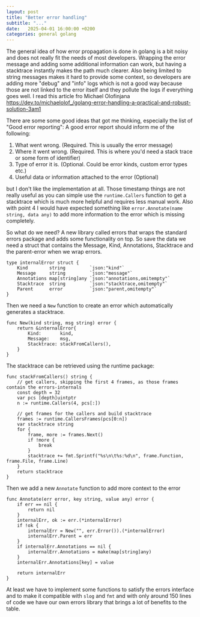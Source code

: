 ```yaml
---
layout: post
title: "Better error handling"
subtitle: "..."
date:   2025-04-01 16:00:00 +0200
categories: general golang
---
```


The general idea of how error propagation is done in golang is a bit noisy and does not really fit the needs of most developers.
Wrapping the error message and adding some additional information can work, but having a stacktrace instantly makes the path much clearer.
Also being limited to string messages makes it hard to provide some context, so developers are adding more "debug" and "info" logs which is not a good way because those are not linked to the error itself and they pollute the logs if everything goes well.
I read this article fro Michael Olofinjana https://dev.to/michaelolof_/golang-error-handling-a-practical-and-robust-solution-3am1 

There are some some good ideas that got me thinking, especially the list of "Good error reporting":
A good error report should inform me of the following:
1. What went wrong. (Required. This is usually the error message)
2. Where it went wrong. (Required. This is where you'd need a stack trace or some form of identifier)
3. Type of error it is. (Optional. Could be error kinds, custom error types etc.)
4. Useful data or information attached to the error (Optional)

but I don't like the implementation at all. Those timestamp things are not really useful as you can simple use the `runtime.Callers` function to get a stacktrace which is much more helpful and requires less manual work.
Also with point 4 I would have expected something like `error.Annotate(name string, data any)` to add more information to the error which is missing completely.

So what do we need?
A new library called errors that wraps the standard errors package and adds some functionality on top.
So save the data we need a struct that contains the Message, Kind, Annotations, Stacktrace and the parent-error when we wrap errors.
```golang
type internalError struct {
	Kind        string         `json:"kind"`
	Message     string         `json:"message"`
	Annotations map[string]any `json:"annotations,omitempty"`
	Stacktrace  string         `json:"stacktrace,omitempty"`
	Parent      error          `json:"parent,omitempty"`
}
```
Then we need a `New` function to create an error which automatically generates a stacktrace.
```golang
func New(kind string, msg string) error {
	return &internalError{
		Kind:       kind,
		Message:    msg,
		Stacktrace: stackFromCallers(),
	}
}
```

The stacktrace can be retrieved using the runtime package:
```golang
func stackFromCallers() string {
	// get callers, skipping the first 4 frames, as those frames contain the errors-internals
	const depth = 32
	var pcs [depth]uintptr
	n := runtime.Callers(4, pcs[:])

	// get frames for the callers and build stacktrace
	frames := runtime.CallersFrames(pcs[0:n])
	var stacktrace string
	for {
		frame, more := frames.Next()
		if !more {
			break
		}
		stacktrace += fmt.Sprintf("%s\n\t%s:%d\n", frame.Function, frame.File, frame.Line)
	}
	return stacktrace
}
```

Then we add a new `Annotate` function to add more context to the error
```golang
func Annotate(err error, key string, value any) error {
	if err == nil {
		return nil
	}
	internalErr, ok := err.(*internalError)
	if !ok {
		internalErr = New("", err.Error()).(*internalError)
		internalErr.Parent = err
	}
	if internalErr.Annotations == nil {
		internalErr.Annotations = make(map[string]any)
	}
	internalErr.Annotations[key] = value

	return internalErr
}
```

At least we have to implement some functions to satisfy the errors interface and to make it compatible with `slog` and `fmt` and with only around 150 lines of code we have our own errors library that brings a lot of benefits to the table.
